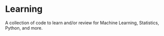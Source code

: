 # Learning

A collection of code to learn and/or review for Machine Learning, Statistics, Python, and more.